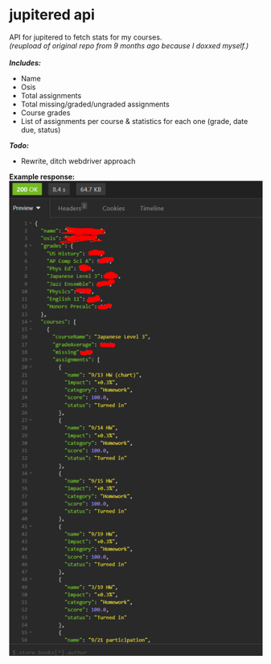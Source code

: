 ﻿# jupitered api

API for jupitered to fetch stats for my courses.
<br>
*(reupload of original repo from 9 months ago because I doxxed myself.)*
<br>
<br>
**_Includes:_**
- Name
- Osis 
- Total assignments
- Total missing/graded/ungraded assignments
- Course grades
- List of assignments per course & statistics for each one (grade, date due, status)

**_Todo:_**
- Rewrite, ditch webdriver approach

**Example response:**
<br>
![img.png](img.png)
